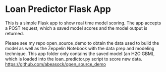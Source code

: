 # Loan Predictor Flask App

This is a simple Flask app to show real time model scoring. The app accepts a POST request, which a saved model scores and the model output is returned.

Please see my repo open_source_demo to obtain the data used to build the model as well as the Zeppelin Notebook with the data prep and modeling technique. This app folder only contains the saved model (an H2O GBM), which is loaded into the loan_predictor.py script to score new data.
https://github.com/abeasock/open_source_demo
